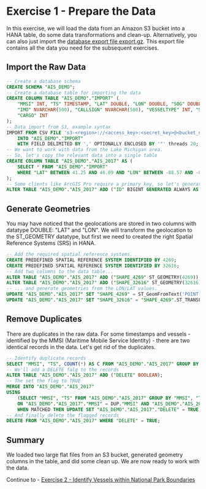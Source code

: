 # Exercise 1 - Prepare the Data

In this exercise, we will load the data from an Amazon S3 bucket into a HANA table, do some data transformations and clean-up. Alternatively, you can also just import the [database export file export.gz](../data_and_script). This export file contains all the data you need for the subsequent exercises.

## Import the Raw Data<a name="subex1"></a>

```SQL
-- Create a database schema
CREATE SCHEMA "AIS_DEMO";
-- Create a database table for importing the data
CREATE COLUMN TABLE "AIS_DEMO"."IMPORT" (
	"MMSI" INT, "TS" TIMESTAMP, "LAT" DOUBLE, "LON" DOUBLE, "SOG" DOUBLE, "COG" DOUBLE, "HEADING" DOUBLE, "VESSELNAME" NVARCHAR(500),
	"IMO" NVARCHAR(500), "CALLSIGN" NVARCHAR(500), "VESSELTYPE" INT, "STATUS" NVARCHAR(500), "LENGTH" DOUBLE, "WIDTH" DOUBLE, "DRAFT" DOUBLE,
	"CARGO" INT
);
-- Data import from S3, example syntax
IMPORT FROM CSV FILE 's3-<region>://<access_key>:<secret_key>@<bucket_name>/AIS_2017_05_Zone16.csv'
	INTO "AIS_DEMO"."IMPORT"
	WITH FIELD DELIMITED BY ',' OPTIONALLY ENCLOSED BY '"' threads 20;
-- We want to work with data from the Lake Michigan area.
-- So, let's copy the relevant data into a single table
CREATE COLUMN TABLE "AIS_DEMO"."AIS_2017" AS (
	SELECT * FROM "AIS_DEMO"."IMPORT"
	WHERE "LAT" BETWEEN 41.25 AND 46.09 AND "LON" BETWEEN -88.57 AND -84.34
);
-- Some clients like ArcGIS Pro require a primary key, so let's generate one.
ALTER TABLE "AIS_DEMO"."AIS_2017" ADD ("ID" BIGINT GENERATED ALWAYS AS IDENTITY PRIMARY KEY);

```

## Generate Geometries<a name="subex2"></a>

You may have noticed that the geolocations are stored in two columns with datatype DOUBLE: "LAT" and "LON". We will transform the geolocation to the ST_GEOMETRY datatype, but first we need to created the right Spatial Reference Systems (SRS) in HANA.

```SQL
-- Add the required spatial reference systems.
CREATE PREDEFINED SPATIAL REFERENCE SYSTEM IDENTIFIED BY 4269;
CREATE PREDEFINED SPATIAL REFERENCE SYSTEM IDENTIFIED BY 32616;
-- Add two columns to the data table...
ALTER TABLE "AIS_DEMO"."AIS_2017" ADD ("SHAPE_4269" ST_GEOMETRY(4269));
ALTER TABLE "AIS_DEMO"."AIS_2017" ADD ("SHAPE_32616" ST_GEOMETRY(32616));
-- ... and generate geometries from the LON/LAT values.
UPDATE "AIS_DEMO"."AIS_2017" SET "SHAPE_4269" = ST_GeomFromText('POINT('||LON||' '||LAT||')', 4269);
UPDATE "AIS_DEMO"."AIS_2017" SET "SHAPE_32616" = "SHAPE_4269".ST_TRANSFORM(32616);
```
## Remove Duplicates<a name="subex3"></a>

There are duplicates in the raw data. For some timestamps and  vessels - identified by the MMSI (Maritime Mobile Service Identity) - there are two identical records in the data. Let's get rid of the duplicates.

```SQL
-- Identify duplicate records
SELECT "MMSI", "TS", COUNT(*) AS C FROM "AIS_DEMO"."AIS_2017" GROUP BY "MMSI", "TS" HAVING COUNT(*) > 1 ORDER BY C DESC;
-- We'll add a DELETE falg to the records
ALTER TABLE "AIS_DEMO"."AIS_2017" ADD ("DELETE" BOOLEAN);
-- The set the flag to TRUE
MERGE INTO "AIS_DEMO"."AIS_2017"
USING
	(SELECT "MMSI", "TS" FROM "AIS_DEMO"."AIS_2017" GROUP BY "MMSI", "TS" HAVING COUNT(*) > 1) AS DUP
	ON "AIS_DEMO"."AIS_2017"."MMSI" = DUP."MMSI" AND "AIS_DEMO"."AIS_2017"."TS" = DUP."TS"
	WHEN MATCHED THEN UPDATE SET "AIS_DEMO"."AIS_2017"."DELETE" = TRUE;
-- And finally delete the flagged records
DELETE FROM "AIS_DEMO"."AIS_2017" WHERE "DELETE" = TRUE;
```

## Summary

We loaded two large flat files from an S3 bucket, generated geometry columns in the table, and did some clean up. We are now ready to work with the data.

Continue to - [Exercise 2 - Identify Vessels within National Park Boundaries](exercises/ex2/README.md)
